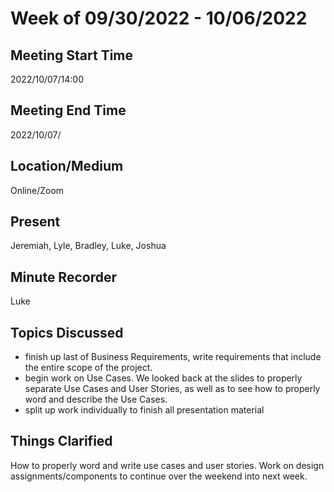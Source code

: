 # Week of 09/30/2022 - 10/06/2022

## Meeting Start Time

2022/10/07/14:00

## Meeting End Time

2022/10/07/

## Location/Medium

Online/Zoom

## Present

Jeremiah, Lyle, Bradley, Luke, Joshua

## Minute Recorder

Luke

## Topics Discussed
- finish up last of Business Requirements, write requirements that include the entire scope of the project.
- begin work on Use Cases. We looked back at the slides to properly separate Use Cases and User Stories, as well as to  see how to properly word and describe the Use Cases.
- split up work individually to finish all presentation material

## Things Clarified
How to properly word and write use cases and user stories. Work on design assignments/components to continue over the weekend into next week. 
